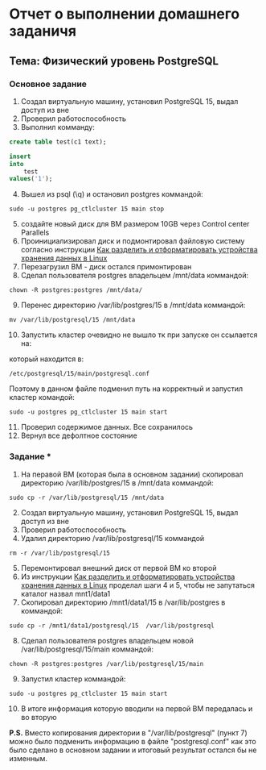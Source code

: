 # Отчет о выполнении домашнего заданичя
## Тема: Физический уровень PostgreSQL
### Основное задание
1. Создал виртуальную машину, установил PostgreSQL 15, выдал доступ из вне
2. Проверил работоспособность 
3. Выполнил комманду:
```SQL
create table test(c1 text);

insert
into
    test
values('1');
```
4. Вышел из psql (\q) и остановил postgres коммандой: 
```CMD
sudo -u postgres pg_ctlcluster 15 main stop
```
5. создайте новый диск для ВМ размером 10GB через Control center Parallels
6. Проинициализировал диск  и подмонтировал файловую систему согласно инструкции 
[Как разделить и отформатировать устройства хранения данных в Linux](https://www.digitalocean.com/community/tutorials/how-to-partition-and-format-storage-devices-in-linux)
7. Перезагрузил ВМ - диск остался примонтирован
8. Сделал пользователя postgres владельцем /mnt/data коммандой:
```CMD
chown -R postgres:postgres /mnt/data/
```
9. Перенес директорию /var/lib/postgres/15 в /mnt/data коммандой: 
```CMD
mv /var/lib/postgresql/15 /mnt/data
```
10. Запустить кластер очевидно не вышло тк при запуске он ссылается на: 

который находится в:
```CMD
/etc/postgresql/15/main/postgresql.conf
```
Поэтому в данном файле подменил путь на корректный и запустил кластер командой:
```CMD
sudo -u postgres pg_ctlcluster 15 main start
```
11. Проверил содержимое данных. Все сохранилось
12. Вернул все дефолтное состояние
### Задание *
1. На перавой ВМ (которая была в основном задании) скопировал директорию /var/lib/postgres/15 в /mnt/data коммандой:
```CMD
sudo cp -r /var/lib/postgresql/15 /mnt/data
```
2. Создал виртуальную машину, установил PostgreSQL 15, выдал доступ из вне
3. Проверил работоспособность 
4. Удалил директорию /var/lib/postgresql/15 коммандой
```CMD
rm -r /var/lib/postgresql/15
```
5. Перемонтировал внешний диск от первой ВМ ко второй
6. Из инструкции [Как разделить и отформатировать устройства хранения данных в Linux](https://www.digitalocean.com/community/tutorials/how-to-partition-and-format-storage-devices-in-linux)
проделал шаги 4 и 5, чтобы не запутаться каталог назвал mnt1/data1
7. Cкопировал директорию /mnt1/data1/15 в /var/lib/postgres в  коммандой:
```CMD
sudo cp -r /mnt1/data1/postgresql/15  /var/lib/postgresql
```
8. Сделал пользователя postgres владельцем новой /var/lib/postgresql/15/main коммандой:
```CMD
chown -R postgres:postgres /var/lib/postgresql/15/main
```
9. Запустил кластер коммандой:
```CMD
sudo -u postgres pg_ctlcluster 15 main start
```
10. В итоге информация которую вводили на первой ВМ передалась и во вторую

**P.S.** Вместо копирования директории в "/var/lib/postgresql" (пункт 7) можно было 
подменить информацию в файле "postgresql.conf" как это было сделано в основном 
задании и итоговый результат остался бы не изменным.
